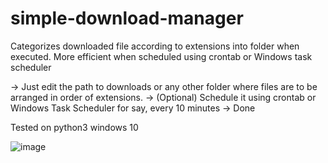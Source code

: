 # simple-download-manager
Categorizes downloaded file according to extensions into folder when executed. More efficient when scheduled using crontab or Windows task scheduler

-> Just edit the path to downloads or any other folder where files are to be arranged in order of extensions.
-> (Optional) Schedule it using crontab or Windows Task Scheduler for say, every 10 minutes
-> Done

Tested on python3 windows 10

![image](https://user-images.githubusercontent.com/83397936/116529260-608bd800-a8fa-11eb-9f43-5023d6135b42.png)
